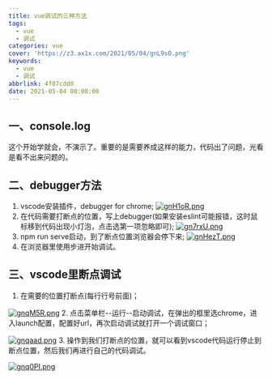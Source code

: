 ```yaml
---
title: vue调试的三种方法
tags:
  - vue
  - 调试
categories: vue
cover: 'https://z3.ax1x.com/2021/05/04/gnL9sO.png'
keywords:
  - vue
  - 调试
abbrlink: 4f07cdd0
date: 2021-05-04 00:00:00
---
```


## 一、console.log

这个开始学就会，不演示了。重要的是需要养成这样的能力，代码出了问题，光看是看不出来问题的。

## 二、debugger方法

1. vscode安装插件，debugger for chrome;
[![gnH1oR.png](https://z3.ax1x.com/2021/05/04/gnH1oR.png)](https://imgtu.com/i/gnH1oR)
2. 在代码需要打断点的位置，写上debugger(如果安装eslint可能报错，这时鼠标移到代码出现小灯泡，点击选第一项忽略即可);
[![gn7rxU.png](https://z3.ax1x.com/2021/05/04/gn7rxU.png)](https://imgtu.com/i/gn7rxU)
3. npm run serve启动，到了断点位置浏览器会停下来;
[![gnHezT.png](https://z3.ax1x.com/2021/05/04/gnHezT.png)](https://imgtu.com/i/gnHezT)
4. 在浏览器里使用步进开始调试。

## 三、vscode里断点调试

1. 在需要的位置打断点(每行行号前面)；

[![gnqM5R.png](https://z3.ax1x.com/2021/05/04/gnqM5R.png)](https://imgtu.com/i/gnqM5R)
2. 点击菜单栏--运行--启动调试，在弹出的框里选chrome，进入launch配置，配置好url，再次启动调试就打开一个调试窗口；

[![gnqaad.png](https://z3.ax1x.com/2021/05/04/gnqaad.png)](https://imgtu.com/i/gnqaad)
3. 操作到我们打断点的位置，就可以看到vscode代码运行停止到断点位置，然后我们再进行自己的代码调试。

[![gnq0PI.png](https://z3.ax1x.com/2021/05/04/gnq0PI.png)](https://imgtu.com/i/gnq0PI)
